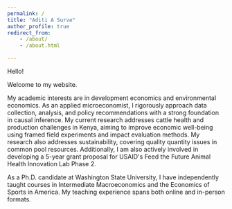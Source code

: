 ```yaml
---
permalink: /
title: "Aditi A Surve"
author_profile: true
redirect_from:
    - /about/
    - /about.html

---
```



Hello!

Welcome to my website. 


My academic interests are in development economics and environmental economics. As an applied microeconomist, I rigorously approach data collection, analysis, and policy recommendations with a strong foundation in causal inference.  My current research addresses cattle health and production challenges in Kenya, aiming to improve economic well-being using framed field experiments and impact evaluation methods. My research also addresses sustainability, covering quality quantity issues in common pool resources. Additionally, I am also actively involved in developing a 5-year grant proposal for USAID's Feed the Future Animal Health Innovation Lab Phase 2.

As a Ph.D. candidate at Washington State University, I have independently taught courses in Intermediate Macroeconomics and the Economics of Sports in America. My teaching experience spans both online and in-person formats.